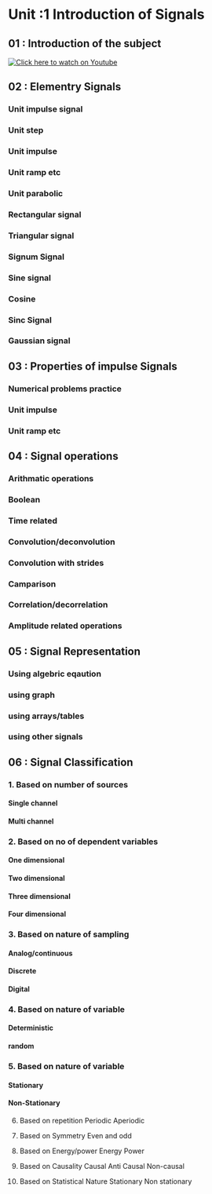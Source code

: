 # Unit :1 Introduction of Signals

## 01 : Introduction of the subject
[![Click here to watch on Youtube](http://img.youtube.com/vi/RGQL9oDVZF8&list=PLKy7tXMLcgM1pjSFrbdQ1-prfhRVv4qMj&index=2/maxresdefault.jpg.jpg)](https://youtu.be/c4fokfiygBU?list=PLKy7tXMLcgM1pjSFrbdQ1-prfhRVv4qMj "History of Signals")



## 02 : Elementry Signals
### Unit impulse signal
### Unit step
### Unit impulse
### Unit ramp etc
### Unit parabolic
### Rectangular signal
### Triangular signal
### Signum Signal
### Sine signal
### Cosine
### Sinc Signal
### Gaussian signal


## 03 : Properties of impulse Signals
### Numerical problems practice
### Unit impulse
### Unit ramp etc

## 04 : Signal operations
### Arithmatic operations 
### Boolean
### Time related
### Convolution/deconvolution
### Convolution with strides
### Camparison
### Correlation/decorrelation
### Amplitude related operations


## 05 : Signal Representation
### Using algebric eqaution
### using graph
### using arrays/tables
### using other signals

## 06 : Signal Classification
### 1. Based on number of sources
#### Single channel
#### Multi channel
### 2. Based on no of dependent variables
#### One dimensional
#### Two dimensional
#### Three dimensional
#### Four dimensional
### 3. Based on nature of sampling
#### Analog/continuous
#### Discrete
#### Digital
### 4. Based on nature of variable
#### Deterministic
#### random
### 5. Based on nature of variable
#### Stationary
#### Non-Stationary
6. Based on repetition
Periodic 
Aperiodic
7. Based on Symmetry
Even and
odd
8. Based on Energy/power
Energy
Power
9. Based on Causality
Causal
Anti Causal
Non-causal

10. Based on Statistical Nature
Stationary
Non stationary




 